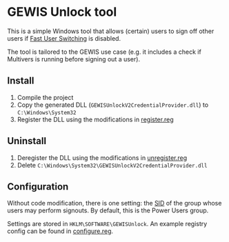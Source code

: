# GEWIS Unlock tool
This is a simple Windows tool that allows (certain) users to sign off other users if [Fast User Switching](https://learn.microsoft.com/en-us/windows/win32/shell/fast-user-switching) is disabled.

The tool is tailored to the GEWIS use case (e.g. it includes a check if Multivers is running before signing out a user).

## Install
1. Compile the project
2. Copy the generated DLL (`GEWISUnlockV2CredentialProvider.dll`) to `C:\Windows\System32`
3. Register the DLL using the modifications in [register.reg](/blob/main/install/register.reg)

## Uninstall
1. Deregister the DLL using the modifications in [unregister.reg](/blob/main/install/unregister.reg)
2. Delete `C:\Windows\System32\GEWISUnlockV2CredentialProvider.dll`

## Configuration
Without code modification, there is one setting: the [SID](https://learn.microsoft.com/en-us/windows-server/identity/ad-ds/manage/understand-security-identifiers) of the group whose users may perform signouts. By default, this is the Power Users group.

Settings are stored in `HKLM\SOFTWARE\GEWISUnlock`. An example registry config can be found in [configure.reg](/blob/main/install/unregister.reg). 
